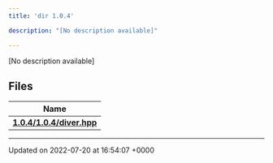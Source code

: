 ```yaml
---
title: 'dir 1.0.4'

description: "[No description available]"

---
```







[No description available]

## Files

| Name           |
| -------------- |
| **[1.0.4/1.0.4/diver.hpp](/documentation/code/files/1_80_84_2diver_8hpp/#file-1.0.4/diver.hpp)**  |






-------------------------------

Updated on 2022-07-20 at 16:54:07 +0000
